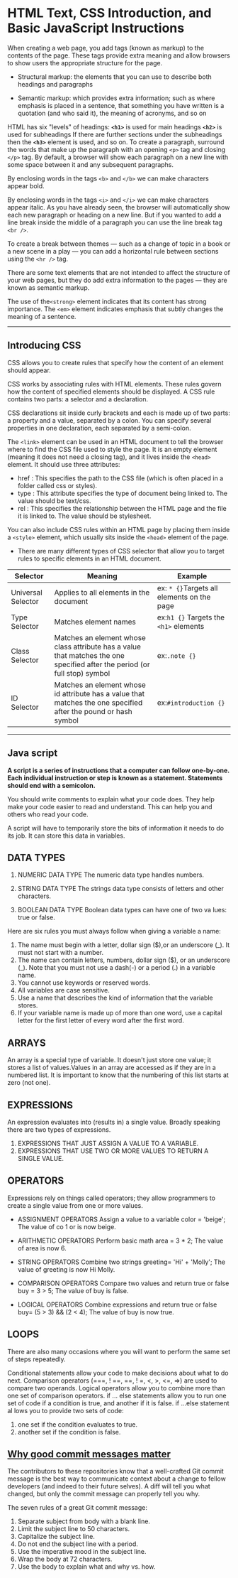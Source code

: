 # HTML Text, CSS Introduction, and Basic JavaScript Instructions

When creating a web page, you add tags
(known as markup) to the contents of the
page. These tags provide extra meaning
and allow browsers to show users the
appropriate structure for the page.

* Structural markup: the elements that you can use to
describe both headings and paragraphs

* Semantic markup: which provides extra information; such
as where emphasis is placed in a sentence, that something
you have written is a quotation (and who said it), the
meaning of acronyms, and so on

HTML has six "levels" of
headings:
**`<h1>`** is used for main headings
**`<h2>`** is used for subheadings
If there are further sections
under the subheadings then the
**`<h3>`** element is used, and so
on.
To create a paragraph, surround
the words that make up the
paragraph with an opening `<p>`
tag and closing `</p>` tag.
By default, a browser will show
each paragraph on a new line
with some space between it and
any subsequent paragraphs.

By enclosing words in the tags
`<b>` and `</b>` we can make
characters appear bold.

By enclosing words in the tags
`<i>` and `</i>` we can make
characters appear italic.
As you have already seen, the
browser will automatically show
each new paragraph or heading
on a new line. But if you wanted
to add a line break inside the
middle of a paragraph you can
use the line break tag `<br />`.

To create a break between themes — such as a change of topic in a book or a new scene in a play — you can add a horizontal rule between sections using the `<hr />` tag.

There are some text elements that are not intended to affect the
structure of your web pages, but they do add extra information to the
pages — they are known as semantic markup.

The use of the`<strong>` element indicates that its content has strong importance.
The `<em>` element indicates emphasis that subtly changes the meaning of a sentence.

-------

## Introducing CSS

CSS allows you to create rules that specify how the content of
an element should appear.

CSS works by associating rules with HTML elements. These rules govern
how the content of specified elements should be displayed. A CSS rule
contains two parts: a selector and a declaration.

CSS declarations sit inside curly brackets and each is made up of two
parts: a property and a value, separated by a colon. You can specify
several properties in one declaration, each separated by a semi-colon.

The `<link>` element can be used
in an HTML document to tell the
browser where to find the CSS
file used to style the page. It is an
empty element (meaning it does
not need a closing tag), and it
lives inside the `<head>` element.
It should use three attributes:

* href : This specifies the path to the
CSS file (which is often placed in
a folder called css or styles).
* type : This attribute specifies the type
of document being linked to. The
value should be text/css.
* rel : This specifies the relationship
between the HTML page and
the file it is linked to. The value
should be stylesheet.

You can also include CSS rules within an HTML page by placing them inside a `<style>` element,
which usually sits inside the `<head>` element of the page.

* There are many different types of CSS selector that allow you to target rules to specific elements in an HTML document.

|Selector          |    Meaning                 |            Example                          |
|------------------|----------------------------|---------------------------------------------|
|Universal Selector| Applies to all elements in the document|ex: `* {}`Targets all elements on the page|
|Type Selector|Matches element names|ex:`h1 {}` Targets the `<h1>` elements|
|Class Selector|Matches an element whose class attribute has a value that matches the one specified after the period (or full stop) symbol|ex:`.note {}` |
|ID Selector|Matches an element whose id attribute has a value that matches the one specified after the pound or hash symbol|ex:`#introduction {}` |

-------

## Java script

**A script is a series of instructions that a computer can follow one-by-one.
Each individual instruction or step is known as a statement.
Statements should end with a semicolon.**

You should write comments to explain what your code does.
They help make your code easier to read and understand.
This can help you and others who read your code.

A script will have to temporarily
store the bits of information it
needs to do its job. It can store this
data in variables.

## DATA TYPES

1. NUMERIC DATA TYPE
The numeric data type handles
numbers.

2. STRING DATA TYPE
The strings data type consists of
letters and other characters.

3. BOOLEAN DATA TYPE
Boolean data types can have one
of two va lues: true or false.


Here are six rules you must always follow when giving a variable a name:

1. The name must begin with
a letter, dollar sign ($),or an
underscore (_). It must not start
with a number.
2. The name can contain letters,
numbers, dollar sign ($), or an
underscore (_). Note that you
must not use a dash(-) or a
period (.) in a variable name.
3. You cannot use keywords or
reserved words.
4. All variables are case sensitive.
5. Use a name that describes the
kind of information that the
variable stores.
6. If your variable name is made
up of more than one word, use a
capital letter for the first letter of
every word after the first word.

## ARRAYS

An array is a special type of variable. It doesn't just store one value; it stores a list of values.Values in an array are accessed as if they are in a numbered list. It is important to know that the numbering of this list starts at zero (not one).

## EXPRESSIONS

An expression evaluates into (results in) a single value. Broadly speaking
there are two types of expressions.

1. EXPRESSIONS THAT JUST ASSIGN A
VALUE TO A VARIABLE.
2. EXPRESSIONS THAT USE TWO OR
MORE VALUES TO RETURN A
SINGLE VALUE.

## OPERATORS

Expressions rely on things called operators; they allow programmers to create a single value from one or more values.

* ASSIGNMENT OPERATORS
Assign a value to a variable
color = 'beige';
The value of co 1 or is now beige.

* ARITHMETIC OPERATORS
Perform basic math
area = 3 * 2;
The value of area is now 6.

* STRING OPERATORS
Combine two strings
greeting= 'Hi' + 'Molly';
The value of greeting is now Hi Molly.


* COMPARISON OPERATORS
Compare two values and return true or false
buy = 3 > 5;
The value of buy is false.

* LOGICAL OPERATORS
Combine expressions and return true or false
buy= (5 > 3) && (2 < 4);
The value of buy is now true.

## LOOPS

There are also many
occasions where you will
want to perform the same
set of steps repeatedly.

Conditional statements allow your code to make
decisions about what to do next.
Comparison operators (===, ! ==, ==, ! =, <, >, <=, =>)
are used to compare two operands.
Logical operators allow you to combine more than one
set of comparison operators.
if ... else statements allow you to run one set of code
if a condition is true, and another if it is false.
if ...else statement al lows you
to provide two sets of code:

1. one set if the condition evaluates to true.
2. another set if the condition is false.

## [Why good commit messages matter](https://chris.beams.io/posts/git-commit/)

The contributors to these repositories know that a well-crafted Git commit message is the best way to communicate context about a change to fellow developers (and indeed to their future selves). A diff will tell you what changed, but only the commit message can properly tell you why.

The seven rules of a great Git commit message:

1. Separate subject from body with a blank line.
2. Limit the subject line to 50 characters.
3. Capitalize the subject line.
4. Do not end the subject line with a period.
5. Use the imperative mood in the subject line.
6. Wrap the body at 72 characters.
7. Use the body to explain what and why vs. how.
